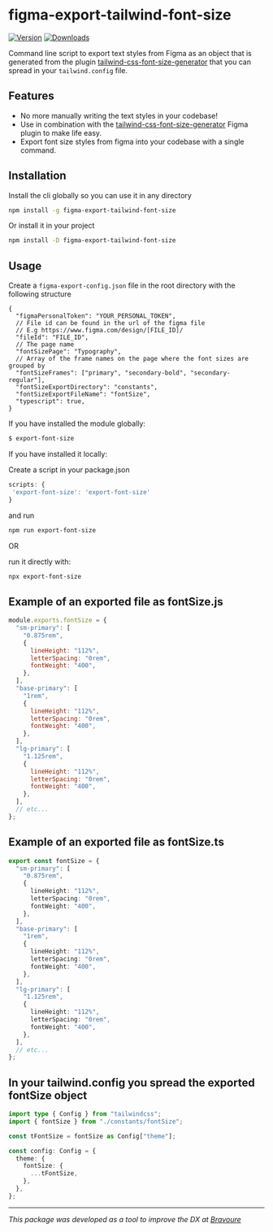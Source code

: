 # figma-export-tailwind-font-size

<a href="https://www.npmjs.com/package/figma-export-tailwind-font-size"><img src="https://badgen.net/npm/v/figma-export-tailwind-font-size" alt="Version"></a>
<a href="https://www.npmjs.com/package/figma-export-tailwind-font-size"><img src="https://badgen.net/npm/dm/figma-export-tailwind-font-size" alt="Downloads"></a>

Command line script to export text styles from Figma as an object that is generated from the plugin [tailwind-css-font-size-generator](https://www.figma.com/community/plugin/1396073275592897278/tailwind-css-font-size-generator) that you can spread in your `tailwind.config` file.

## Features

- No more manually writing the text styles in your codebase!
- Use in combination with the [tailwind-css-font-size-generator](https://www.figma.com/community/plugin/1396073275592897278/tailwind-css-font-size-generator) Figma plugin to make life easy.
- Export font size styles from figma into your codebase with a single command.

## Installation

Install the cli globally so you can use it in any directory

```sh
npm install -g figma-export-tailwind-font-size
```

Or install it in your project

```sh
npm install -D figma-export-tailwind-font-size
```

## Usage

Create a `figma-export-config.json` file in the root directory with the following structure

```json5
{
  "figmaPersonalToken": "YOUR_PERSONAL_TOKEN",
  // File id can be found in the url of the figma file
  // E.g https://www.figma.com/design/[FILE_ID]/
  "fileId": "FILE_ID",
  // The page name
  "fontSizePage": "Typography",
  // Array of the frame names on the page where the font sizes are grouped by
  "fontSizeFrames": ["primary", "secondary-bold", "secondary-regular"],
  "fontSizeExportDirectory": "constants",
  "fontSizeExportFileName": "fontSize",
  "typescript": true,
}
```

If you have installed the module globally:

```sh
$ export-font-size
```

If you have installed it locally:

Create a script in your package.json

```js
scripts: {
 'export-font-size': 'export-font-size'
}
```

and run

```sh
npm run export-font-size
```

OR

run it directly with:

```sh
npx export-font-size
```

## Example of an exported file as fontSize.js

```js
module.exports.fontSize = {
  "sm-primary": [
    "0.875rem",
    {
      lineHeight: "112%",
      letterSpacing: "0rem",
      fontWeight: "400",
    },
  ],
  "base-primary": [
    "1rem",
    {
      lineHeight: "112%",
      letterSpacing: "0rem",
      fontWeight: "400",
    },
  ],
  "lg-primary": [
    "1.125rem",
    {
      lineHeight: "112%",
      letterSpacing: "0rem",
      fontWeight: "400",
    },
  ],
  // etc...
};
```

## Example of an exported file as fontSize.ts

```ts
export const fontSize = {
  "sm-primary": [
    "0.875rem",
    {
      lineHeight: "112%",
      letterSpacing: "0rem",
      fontWeight: "400",
    },
  ],
  "base-primary": [
    "1rem",
    {
      lineHeight: "112%",
      letterSpacing: "0rem",
      fontWeight: "400",
    },
  ],
  "lg-primary": [
    "1.125rem",
    {
      lineHeight: "112%",
      letterSpacing: "0rem",
      fontWeight: "400",
    },
  ],
  // etc...
};
```

## In your tailwind.config you spread the exported fontSize object

```ts
import type { Config } from "tailwindcss";
import { fontSize } from "./constants/fontSize";

const tFontSize = fontSize as Config["theme"];

const config: Config = {
  theme: {
    fontSize: {
      ...tFontSize,
    },
  },
};
```

---

_This package was developed as a tool to improve the DX at [Bravoure](https://bravoure.nl/en)_
